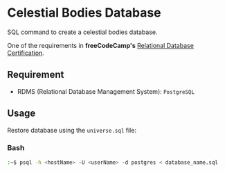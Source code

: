 # Celestial Bodies Database
SQL command to create a celestial bodies database.

One of the requirements in **freeCodeCamp's** [Relational Database Certification](https://www.freecodecamp.org/learn/relational-database/).

## Requirement
* RDMS (Relational Database Management System): `PostgreSQL` 


## Usage
Restore database using the `universe.sql` file:

### Bash
```bash
:~$ psql -h <hostName> -U <userName> -d postgres < database_name.sql
```
